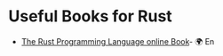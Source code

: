 # Useful Books for Rust
- [The Rust Programming Language online Book](https://doc.rust-lang.org/book/)- 🌍 En
